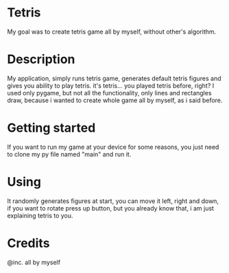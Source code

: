 # Tetris
My goal was to create tetris game all by myself, without other's algorithm.

# Description
My application, simply runs tetris game, generates default tetris figures and gives you ability to play tetris. it's tetris... you played tetris before, right?
I used only pygame, but not all the functionality, only lines and rectangles draw, because i wanted to create whole game all by myself, as i said before.

# Getting started
If you want to run my game at your device for some reasons, you just need to clone my py file named "main" and run it.
 
# Using
It randomly generates figures at start, you can move it left, right and down, if you want to rotate press up button, but you already know that, i am just explaining tetris to you.
 
# Credits
@inc. all by myself
